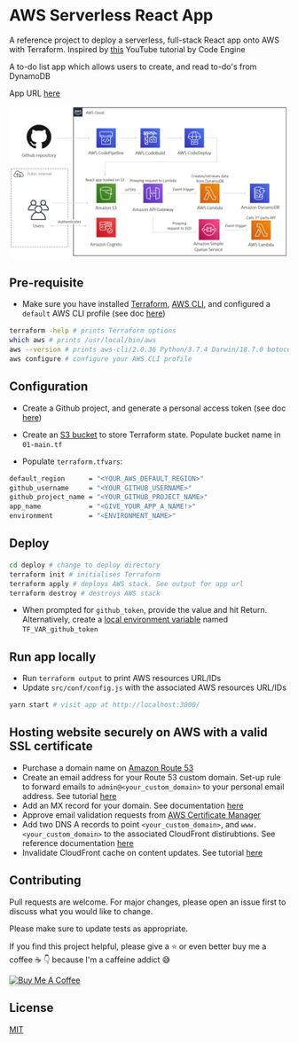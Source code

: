 # AWS Serverless React App

A reference project to deploy a serverless, full-stack React app onto AWS with Terraform. Inspired by [this](https://www.youtube.com/watch?v=Bro0uFVDrWY) YouTube tutorial by Code Engine

A to-do list app which allows users to create, and read to-do's from DynamoDB

App URL [here](https://www.mattlau.co.uk/)

![AWS Architecture](images/aws_react_serverless4.JPG)

## Pre-requisite

- Make sure you have installed [Terraform](https://learn.hashicorp.com/tutorials/terraform/install-cli), [AWS CLI](https://docs.aws.amazon.com/cli/latest/userguide/install-cliv2-mac.html#cliv2-mac-prereq), and configured a `default` AWS CLI profile (see doc [here](https://docs.aws.amazon.com/cli/latest/userguide/cli-configure-quickstart.html#cli-configure-quickstart-profiles))

```bash
terraform -help # prints Terraform options
which aws # prints /usr/local/bin/aws
aws --version # prints aws-cli/2.0.36 Python/3.7.4 Darwin/18.7.0 botocore/2.0.0
aws configure # configure your AWS CLI profile
```

## Configuration

- Create a Github project, and generate a personal access token (see doc [here](https://docs.github.com/en/github/authenticating-to-github/creating-a-personal-access-token))

- Create an [S3 bucket](https://www.terraform.io/docs/language/settings/backends/s3.html) to store Terraform state. Populate bucket name in `01-main.tf`

- Populate `terraform.tfvars`:

```bash
default_region      = "<YOUR_AWS_DEFAULT_REGION>"
github_username     = "<YOUR_GITHUB_USERNAME>"
github_project_name = "<YOUR_GITHUB_PROJECT_NAME>"
app_name            = "<GIVE_YOUR_APP_A_NAME!>"
environment         = "<ENVIRONMENT_NAME>"
```

## Deploy

```bash
cd deploy # change to deploy directory
terraform init # initialises Terraform
terraform apply # deploys AWS stack. See output for app url
terraform destroy # destroys AWS stack
```

- When prompted for `github_token`, provide the value and hit Return. Alternatively, create a [local environment variable](https://www.terraform.io/docs/language/values/variables.html#environment-variables) named `TF_VAR_github_token`

## Run app locally

- Run `terraform output` to print AWS resources URL/IDs
- Update `src/conf/config.js` with the associated AWS resources URL/IDs

```bash
yarn start # visit app at http://localhost:3000/
```

## Hosting website securely on AWS with a valid SSL certificate

- Purchase a domain name on [Amazon Route 53](https://aws.amazon.com/route53/)
- Create an email address for your Route 53 custom domain. Set-up rule to forward emails to `admin@<your_custom_domain>` to your personal email address. See tutorial [here](https://medium.com/responsetap-engineering/easily-create-email-addresses-for-your-route53-custom-domain-589d099dd0f2)
- Add an MX record for your domain. See documentation [here](https://docs.aws.amazon.com/ses/latest/DeveloperGuide/receiving-email-mx-record.html)
- Approve email validation requests from [AWS Certificate Manager](https://docs.aws.amazon.com/acm/latest/userguide/email-validation.html)
- Add two DNS A records to point `<your_custom_domain>`, and `www.<your_custom_domain>` to the associated CloudFront distirubtions. See reference documentation [here](https://docs.aws.amazon.com/Route53/latest/DeveloperGuide/resource-record-sets-creating.html)
- Invalidate CloudFront cache on content updates. See tutorial [here](https://www.alexhyett.com/terraform-s3-static-website-hosting/)

## Contributing

Pull requests are welcome. For major changes, please open an issue first to discuss what you would like to change.

Please make sure to update tests as appropriate.

If you find this project helpful, please give a :star: or even better buy me a coffee :coffee: :point_down: because I'm a caffeine addict :sweat_smile:

<a href="https://www.buymeacoffee.com/matlau" target="_blank"><img src="https://www.buymeacoffee.com/assets/img/custom_images/orange_img.png" alt="Buy Me A Coffee" style="height: 41px !important;width: 174px !important;box-shadow: 0px 3px 2px 0px rgba(190, 190, 190, 0.5) !important;-webkit-box-shadow: 0px 3px 2px 0px rgba(190, 190, 190, 0.5) !important;" ></a>

## License

[MIT](https://choosealicense.com/licenses/mit/)
